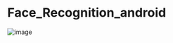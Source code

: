 # Face_Recognition_android
![image](https://user-images.githubusercontent.com/85386116/227787802-19dc36e3-e2c3-4a16-96de-02f019e882f8.png)
